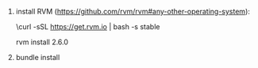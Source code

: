 1. install RVM (https://github.com/rvm/rvm#any-other-operating-system):

    \curl -sSL https://get.rvm.io | bash -s stable

    rvm install 2.6.0

2. bundle install
